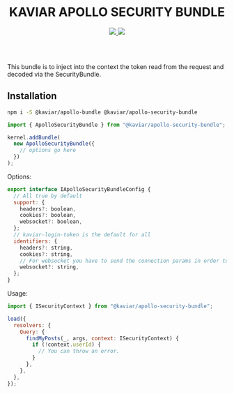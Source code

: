 <h1 align="center">KAVIAR APOLLO SECURITY BUNDLE</h1>

<p align="center">
  <a href="https://travis-ci.org/kaviarjs/apollo-bundle">
    <img src="https://api.travis-ci.org/kaviarjs/apollo-bundle.svg?branch=master" />
  </a>
  <a href="https://coveralls.io/github/kaviarjs/apollo-bundle?branch=master">
    <img src="https://coveralls.io/repos/github/kaviarjs/apollo-bundle/badge.svg?branch=master" />
  </a>
</p>

<br />
<br />

This bundle is to inject into the context the token read from the request and decoded via the SecurityBundle.

## Installation

```bash
npm i -S @kaviar/apollo-bundle @kaviar/apollo-security-bundle
```

```typescript
import { ApolloSecurityBundle } from "@kaviar/apollo-security-bundle";

kernel.addBundle(
  new ApolloSecurityBundle({
    // options go here
  })
);
```

Options:

```js
export interface IApolloSecurityBundleConfig {
  // All true by default
  support: {
    headers?: boolean,
    cookies?: boolean,
    websocket?: boolean,
  };
  // kaviar-login-token is the default for all
  identifiers: {
    headers?: string,
    cookies?: string,
    // For websocket you have to send the connection params in order to work
    websocket?: string,
  };
}
```

Usage:

```js
import { ISecurityContext } from "@kaviar/apollo-security-bundle";

load({
  resolvers: {
    Query: {
      findMyPosts(_, args, context: ISecurityContext) {
        if (!context.userId) {
          // You can throw an error.
        }
      },
    },
  },
});
```
